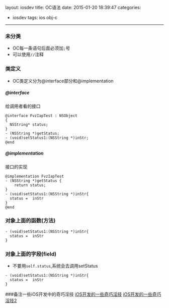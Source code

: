 layout: iosdev
title: OC语法
date: 2015-01-20 18:39:47
categories:
- iosdev
tags: ios obj-c
---
### 未分类
* OC每一条语句后面必须加`;`号
* 可以使用`//`注释

### 类定义
* OC类定义分为@interface部分和@implementation
##### @interface
  给调用者看的接口
```
@interface FvzIapTest : NSObject
{
  NSString* status; 
}
- (NSString *)getStatus;
- (void)setStatus1:(NSString *)inStr;
@end
```

##### @implementation
  接口的实现
```
@implementation FvzIapTest
- (NSString *)getStatus {
	return status;
}
- (void)setStatus1:(NSString *)inStr{
  status =  inStr
}
@end
```

### 对象上面的函数(方法)
```
- (void)setStatus1:(NSString *)inStr{
  status =  inStr
}
```

### 对象上面的字段(field)
* 不要用`self.status`,系统会去调用setStatus

```
- (void)setStatus1:(NSString *)inStr{
  status =  inStr
}
```

###备注一些iOS开发中的奇巧淫技
[iOS开发的一些奇巧淫技](http://www.cocoachina.com/ios/20141231/10783.html)
[iOS开发的一些奇巧淫技2](http://www.cocoachina.com/ios/20150210/11130.html)